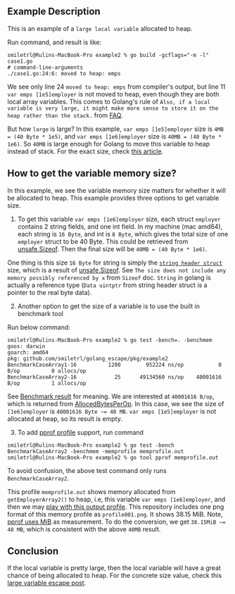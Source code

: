 ## Example Description

This is an example of a `large local variable` allocated to heap.

Run command, and result is like:

```
smiletrl@Rulins-MacBook-Pro example2 % go build -gcflags="-m -l" case1.go
# command-line-arguments
./case1.go:24:6: moved to heap: emps
```

We see only line 24 `moved to heap: emps` from compiler's output, but line 11 `var emps [1e5]employer` is not moved to heap, even though they are both local array variables. This comes to Golang's rule of `Also, if a local variable is very large, it might make more sense to store it on the heap rather than the stack.` from [FAQ](https://golang.org/doc/faq#stack_or_heap).

But how `large` is large? In this example, `var emps [1e5]employer` size is `4MB = (40 Byte * 1e5)`, and `var emps [1e6]employer` size is `40MB = (40 Byte * 1e6)`. So `40MB` is large enough for Golang to move this variable to heap instead of stack. For the exact size, check [this article](https://smiletrl.github.io/post/golang-local-large-heap-allocated-variable/).

## How to get the variable memory size?

In this example, we see the variable memory size matters for whether it will be allocated to heap. This example provides three options to get variable size.

1. To get this variable `var emps [1e6]employer` size, each struct `employer` contains 2 string fields, and one int field. In my machine (mac amd64), each string is `16 Byte`, and int is `8 Byte`, which gives the total size of one `employer` struct to be 40 Byte. This could be retrieved from [unsafe.Sizeof](https://golang.org/pkg/unsafe/#Sizeof). Then the final size will be `40MB = (40 Byte * 1e6)`.

One thing is this size `16 Byte` for string is simply the [`string header struct`](https://golang.org/pkg/reflect/#StringHeader) size, which is a result of [unsafe.Sizeof](https://golang.org/pkg/unsafe/#Sizeof). See `The size does not include any memory possibly referenced by x` from `Sizeof` doc. `String` in golang is actually a reference type (`Data uintptr` from string header struct is a pointer to the real byte data).

2. Another option to get the size of a variable is to use the built in benchmark tool

Run below command:

```
smiletrl@Rulins-MacBook-Pro example2 % go test -bench=. -benchmem
goos: darwin
goarch: amd64
pkg: github.com/smiletrl/golang_escape/pkg/example2
BenchmarkCaseArray1-16     	    1280	    952224 ns/op	       0 B/op	       0 allocs/op
BenchmarkCaseArray2-16    	      25	  49134560 ns/op	40001616 B/op	       1 allocs/op
```

See [Benchmark result](https://golang.org/pkg/testing/#BenchmarkResult) for meaning. We are interested at `40001616 B/op`, which is returned from [AllocedBytesPerOp](https://golang.org/pkg/testing/#BenchmarkResult.AllocedBytesPerOp). In this case, we see the size of `[1e6]employer` is `40001616 Byte ~= 40 MB`. `var emps [1e5]employer` is not allocated at heap, so its result is empty.

3. To add [pprof profile](https://golang.org/pkg/runtime/pprof/) support, run command

```
smiletrl@Rulins-MacBook-Pro example2 % go test -bench BenchmarkCaseArray2 -benchmem -memprofile memprofile.out
smiletrl@Rulins-MacBook-Pro example2 % go tool pprof memprofile.out
```

To avoid confusion, the above test command only runs `BenchmarkCaseArray2`.

This profile `memprofile.out` shows memory allocated from `getEmployerArray2()` to heap, i.e, this variable `var emps [1e6]employer`, and then we may [play with this output profile](https://blog.golang.org/pprof). This repository includes one png format of this memory profile as `profile001.png`. It shows 38.15 MiB. Note, [pprof uses MiB](https://github.com/google/pprof/issues/136) as measurement. To do the conversion, we get `38.15MiB ~= 40 MB`, which is consistent with the above `40MB` result.

## Conclusion

If the local variable is pretty large, then the local variable will have a great chance of being allocated to heap. For the concrete size value, check this [large variable escape post](https://smiletrl.github.io/post/golang-local-large-heap-allocated-variable/).
